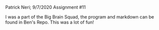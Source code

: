 Patrick Neri; 9/7/2020 Assignment #11

I was a part of the Big Brain Squad, the program and markdown can be found in Ben's Repo.
This was a lot of fun!

